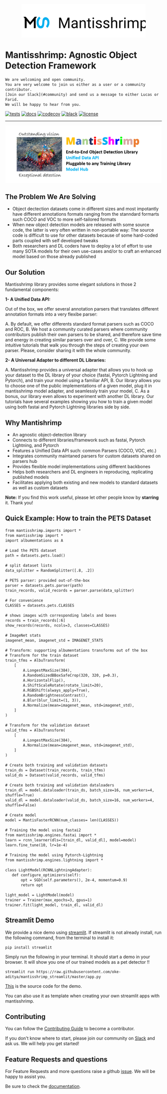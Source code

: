 
<img src="images/row_logo.svg" alt="logo" width="400px" style="display: block; margin-left: auto; margin-right: auto"/>

# Mantisshrimp: Agnostic Object Detection Framework
    We are welcoming and open community. 
    You are very welcome to join us either as a user or a community contributor.
    [Join our Slack](#community) and send us a message to either Lucas or Farid.
    We will be happy to hear from you.


[![tests](https://github.com/lgvaz/mantisshrimp/workflows/tests/badge.svg?event=push)](https://github.com/lgvaz/mantisshrimp/actions?query=workflow%3Atests)
[![docs](https://github.com/lgvaz/mantisshrimp/workflows/docs/badge.svg)](https://lgvaz.github.io/mantisshrimp/index.html)
[![codecov](https://codecov.io/gh/lgvaz/mantisshrimp/branch/master/graph/badge.svg)](https://codecov.io/gh/lgvaz/mantisshrimp)
[![black](https://img.shields.io/badge/code%20style-black-000000.svg)](https://github.com/psf/black)
[![license](https://img.shields.io/badge/License-Apache%202.0-blue.svg)](https://github.com/lgvaz/mantisshrimp/blob/master/LICENSE)

* * * * *

![image](images/mantisshrimp-logo.png)

## The Problem We Are Solving

-   Object dectection datasets come in different sizes and most
    impotantly have different annotations formats ranging from the
    stanndard formarts such COCO and VOC to more self-tailored formats
-   When new object detection models are released with some source code,
    the latter is very often written in non-portable way: The source
    code is difficult to use for other datasets because of some
    hard-coded parts coupled with self developed tweaks
-   Both researchers and DL coders have to deploy a lot of effort to use
    many SOTA models for their own use-cases and/or to craft an enhanced
    model based on those already published

## Our Solution

Mantisshrimp library provides some elegant solutions in those 2
fundamental components:

**1- A Unified Data API:**

Out of the box, we offer several annotation parsers that translates
different annotation formats into a very flexibe parser:

A.  By default, we offer differents standard format parsers such as COCO
    and ROC,
B.  We host a community curated parsers where community contributors
    publish their own parsers to be shared, and therefore save time and
    energy in creating similar parsers over and over,
C.  We provide some intuitive tutorials that walk you through the steps
    of creating your own parser. Please, consider sharing it with the
    whole community.

**2- A Universal Adapter to different DL Libraries:**

A.  Mantisshrimp provides a universal adapter that allows you to hook up
    your dataset to the DL library of your choice (fastai, Pytorch
    Lightning and Pytorch), and train your model using a familiar API,
B.  Our library allows you to choose one of the public implementations
    of a given model, plug it in mantisshrimp model adapter, and
    seamlessly train your model,
C.  As a bonus, our library even allows to experiment with another DL
    library. Our tutorials have several examples showing you how to
    train a given model using both fastai and Pytorch Lightning
    libraries side by side.

## Why Mantishrimp

-   An agnostic object-detection library
-   Connects to different libraries/framework such as fastai, Pytorch
    Lightning, and Pytorch
-   Features a Unified Data API such: common Parsers (COCO, VOC, etc.)
-   Integrates community maintaned parsers for custom datasets shared on
    parsers hub
-   Provides flexible model implementations using different backbones
-   Helps both researchers and DL engineers in reproducing, replicating
    published models
-   Facilitates applying both existing and new models to standard
    datasets as well as custom datasets

**Note:** If you find this work useful, please let other people know by
**starring** it. Thank you!


## Quick Example: How to train the **PETS Dataset**

``` {.sourceCode .python}
from mantisshrimp.imports import *
from mantisshrimp import *
import albumentations as A

# Load the PETS dataset
path = datasets.pets.load()

# split dataset lists
data_splitter = RandomSplitter([.8, .2])

# PETS parser: provided out-of-the-box
parser = datasets.pets.parser(path)
train_records, valid_records = parser.parse(data_splitter)

# For convenience
CLASSES = datasets.pets.CLASSES

# shows images with corresponding labels and boxes
records = train_records[:6]
show_records(records, ncols=3, classes=CLASSES)

# ImageNet stats
imagenet_mean, imagenet_std = IMAGENET_STATS

# Transform: supporting albumentations transforms out of the box
# Transform for the train dataset
train_tfms = AlbuTransform(
    [
        A.LongestMaxSize(384),
        A.RandomSizedBBoxSafeCrop(320, 320, p=0.3),
        A.HorizontalFlip(),
        A.ShiftScaleRotate(rotate_limit=20),
        A.RGBShift(always_apply=True),
        A.RandomBrightnessContrast(),
        A.Blur(blur_limit=(1, 3)),
        A.Normalize(mean=imagenet_mean, std=imagenet_std),
    ]
)

# Transform for the validation dataset
valid_tfms = AlbuTransform(
    [
        A.LongestMaxSize(384),
        A.Normalize(mean=imagenet_mean, std=imagenet_std),
    ]
)   

# Create both training and validation datasets
train_ds = Dataset(train_records, train_tfms)
valid_ds = Dataset(valid_records, valid_tfms)

# Create both training and validation dataloaders
train_dl = model.dataloader(train_ds, batch_size=16, num_workers=4, shuffle=True)
valid_dl = model.dataloader(valid_ds, batch_size=16, num_workers=4, shuffle=False)

# Create model
model = MantisFasterRCNN(num_classes= len(CLASSES))

# Training the model using fastai2
from mantisshrimp.engines.fastai import *
learn = rcnn_learner(dls=[train_dl, valid_dl], model=model)
learn.fine_tune(10, lr=1e-4)

# Training the model using Pytorch-Lightning
from mantisshrimp.engines.lightning import *

class LightModel(RCNNLightningAdapter):
   def configure_optimizers(self):
       opt = SGD(self.parameters(), 2e-4, momentum=0.9)
       return opt

light_model = LightModel(model)
trainer = Trainer(max_epochs=3, gpus=1)
trainer.fit(light_model, train_dl, valid_dl)
```

## Streamlit Demo

We provide a nice demo using [streamlit](https://www.streamlit.io/). If
streamlit is not already install, run the following command, from the
terminal to install it:

``` {.sourceCode .bash}
pip install streamlit
```

Simply run the following in your terminal. It should start a demo in
your browser. It will show you one of our trained models as a pet
detector !!

``` {.sourceCode .bash}
streamlit run https://raw.githubusercontent.com/oke-aditya/mantisshrimp_streamlit/master/app.py
```

[This](https://github.com/oke-aditya/mantisshrimp_streamlit) is the
source code for the demo.

You can also use it as template when creating your own streamlit apps
with mantisshrimp.


## Contributing

You can follow the [Contributing Guide](/contributing/) to become a contributor.

If you don't know where to start, please join our community on [Slack](https://mantisshrimp-group.slack.com) and ask us.
We will help you get started!


## Feature Requests and questions

For Feature Requests and more questions raise a github
[issue](https://github.com/lgvaz/mantisshrimp/issues/). We will be happy
to assist you.

Be sure to check the
[documentation](https://lgvaz.github.io/mantisshrimp/index.html).

